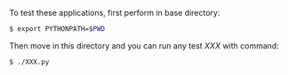 
To test these applications, first perform in base directory:

```sh
$ export PYTHONPATH=$PWD
```

Then move in this directory and you can run any test _XXX_ with command:

```sh
$ ./XXX.py
```
